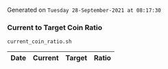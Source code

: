 Generated on `Tuesday 28-September-2021 at 08:17:30`

### Current to Target Coin Ratio
`current_coin_ratio.sh`

Date|Current|Target|Ratio
---|---|---|---
